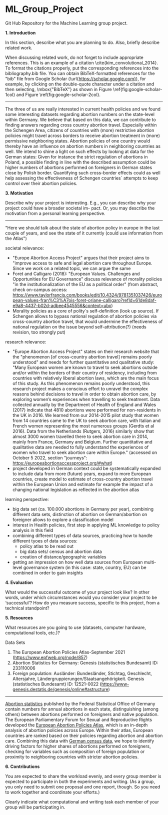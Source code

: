 # ML_Group_Project
Git Hub Repository for the Machine Learning group project.

**1. Introduction**

In this section, describe what you are planning to do. Also, briefly describe related work.

When discussing related work, do not forget to include appropriate references.  This is an example of a citation \cite{kim_convolutional_2014}. To format the citations properly, put the corresponding references into the bibliography.bib file. You can obtain BibTeX-formatted references for the "bib" file from Google Scholar (\url{https://scholar.google.com}), for example, by clicking on the double-quote character under a citation and then selecting, \mbox{"BibTeX"} as shown in Figure \ref{fig:google-scholar-1col} and Figure \ref{fig:google-scholar-2col}.

-----

The three of us are really interested in current health policies and we found some interesting datasets regarding abortion numbers on the state-level within Germany. We believe that based on this data, we can contribute to finding answers regarding cross country abortion travel. Especially within the Schengen Area, citizens of countries with (more) restrictive abortion policies might travel across borders to receive abortion treatment in (more) permissive neighboring states. Abortion policies of one country would thereby have an influence on abortion numbers in neighboring countries as well. We intend to shine a light on such effects by looking at data for the German states: Given for instance the strict regulation of abortions in Poland, a possible finding in line with the described assumption could be higher numbers of abortions performed on foreigners in German states close by Polish border. Quantifying such cross-border effects could as well help assessing the effectiveness of Schengen countries´ attempts to keep control over their abortion policies.

**3. Motivation**

Describe why your project is interesting. E.g., you can
describe why your project could have a broader societal im-
pact. Or, you may describe the motivation from a personal
learning perspective.

-----
"Here we should talk about the state of abortion policy in europe in the last couple of years, and see the state of it currently (could use information from the Atlas")

societal relevance:
- "Europe Abortion Access Project" argues that their project aims to "improve access to safe and legal abortion care throughout Europe. Since we work on a related topic, we can argue the same
- Foret and Calligaro (2018): "European Values. Challenges and Opportunities for EU Governance" discuss relevance of morality policies "in the institutionalization of the EU as a political order" (from abstract, check on-campus access: https://www.taylorfrancis.com/books/edit/10.4324/9781351037426/european-values-fran%C3%A7ois-foret-oriane-calligaro?refId=61de8daf-e9a8-4437-b02d-adbee4545556&context=ubx)
- Morality policies as a core of polity´s self-definition (look up source). If Schengen allows to bypass national regulation of abortion policies via cross-country abortion travel, that would undermine the effectiveness of national regulation on the issue beyond self-attribution(?) (needs revision, too strongly put)


research relevance:
- "Europe Abortion Access Project" states on their research website that the "phenomenon [of cross-country abortion travel] remains poorly understood" and needs for further quantitative and qualitative study:
"Many European women are known to travel to seek abortions outside and/or within the borders of their country of residency, including from countries with relatively liberal abortion laws, which are the main focus of this study. As this phenomenon remains poorly understood, this research project makes a conscious effort to unravel the complex reasons behind decisions to travel in order to obtain abortion care, by exploring women’s experiences when travelling to seek treatment. Data collected annually by the Department of Health of England and Wales (2017) indicate that 4810 abortions were performed for non-residents in the UK in 2016. We learned from our 2014-2015 pilot study that women from 14 countries came to the UK to seek abortion care, with Italian and French women representing the most numerous groups (Gerdts et al 2016). Data from the Netherlands (Rutgers, 2016) similarly show that almost 3000 women travelled there to seek abortion care in 2014, mainly from France, Germany and Belgium. Further quantitative and qualitative data are needed to fully understand the experiences of women who travel to seek abortion care within Europe."
(accessed on October 5 2022, section "journeys": https://europeabortionaccessproject.org/#what)
- project developed in German context could be systematically expanded to include data from more (future) years, expand to more European countries, create model to estimate of cross-country abortion travel within the European Union and estimate for example the impact of a changing national legislation as reflected in the abortion atlas 

learning perspective:
- big data set (ca. 100.000 abortions in Germany per year), combining different data sets, distinction of abortion on German/abortion on foreigner allows to explore a classification model
- interest in Health policies, first step in applying ML knowledge to policy analysis in this field
- combining different types of data sources, practicing how to handle different tyoes of data sources:
    - policy atlas to be read out
    - big data sets/ census and abortion data
    - creation of distance/geographic variables
- getting an impression on how well data sources from European multi-level governance system (in this case: state, country, EU) can be combined in order to gain insights

**4. Evaluation**

What would the successful outcome of your project look
like? In other words, under which circumstances would you
consider your project to be ‘successful’?
How do you measure success, specific to this project,
from a technical standpoint?

**5. Resources**

What resources are you going to use (datasets, computer hardware, computational tools, etc.)?

Data Sets
1. The European Abortion Policies Atlas-September 2021 (https://www.epfweb.org/node/857)
2. Abortion Statistics for Germany: Genesis (statistisches Bundesamt) ID: 233110006
3. Foreign population: Ausländer: Bundesländer, Stichtag, Geschlecht, Altersjahre,
Ländergruppierungen/Staatsangehörigkeit. Genesis (statistisches Bundesamt) ID: 12521-0022 (https://www-genesis.destatis.de/genesis/online#astructure)

-----

[Abortion statistics](https://www-genesis.destatis.de/) published by the Federal Statistical Office of Germany contain numbers for annual abortions in each state, distinguishing (among others) between abortions performed on foreigners and native population. The European Parliamentary Forum for Sexual and Reproductive Rights developed the [European Abortion Policies Atlas](https://www.epfweb.org/sites/default/files/2021-09/ABORT%20Atlas_EN%202021-v5.pdf), which is an in-depth analysis of abortion policies across Europe. Within their atlas, European countries are ranked based on their policies regarding abortion and abortion care.  Combining this data with [German census data](https://www-genesis.destatis.de/genesis/online?operation=table&code=12521-0021&bypass=true&levelindex=0&levelid=1664271586875#abreadcrumb), we hope to identify driving factors for higher shares of abortions performed on foreigners, checking for variables such as composition of foreign population or proximity to neighboring countries with stricter abortion policies.

**6. Contributions**

You are expected to share the workload evenly, and every group member is expected to participate in both the experiments and writing. (As a group, you only need to submit one proposal and one report, though. So you need to work together and coordinate your efforts.)

Clearly indicate what computational and writing task each member of your group will be participating in.
